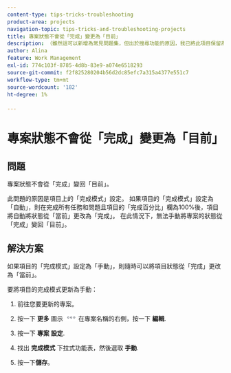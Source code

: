 ```yaml
---
content-type: tips-tricks-troubleshooting
product-area: projects
navigation-topic: tips-tricks-and-troubleshooting-projects
title: 專案狀態不會從「完成」變更為「目前」
description: （雖然這可以新增為常見問題集，但出於搜尋功能的原因，我已將此項目保留為專屬文章）
author: Alina
feature: Work Management
exl-id: 774c103f-8785-4d8b-83e9-a074e6518293
source-git-commit: f2f825280204b56d2dc85efc7a315a4377e551c7
workflow-type: tm+mt
source-wordcount: '182'
ht-degree: 1%

---
```


# 專案狀態不會從「完成」變更為「目前」

<!--
<p data-mc-conditions="QuicksilverOrClassic.Draft mode">(Although this can be added as an FAQ, I have left this as its own article for search-ability reasons)</p>
-->

## 問題

專案狀態不會從「完成」變回「目前」。

此問題的原因是項目上的「完成模式」設定。 如果項目的「完成模式」設定為「自動」，則在完成所有任務和問題且項目的「完成百分比」欄為100%後，項目將自動將狀態從「當前」更改為「完成」。 在此情況下，無法手動將專案的狀態從「完成」變回「目前」。

## 解決方案

如果項目的「完成模式」設定為「手動」，則隨時可以將項目狀態從「完成」更改為「當前」。

要將項目的完成模式更新為手動：

1. 前往您要更新的專案。
1. 按一下 **更多** 圖示 ![](assets/more-icon.png) 在專案名稱的右側，按一下 **編輯**.
1. 按一下 **專案** **設定**.

1. 找出 **完成模式** 下拉式功能表，然後選取 **手動**.

1. 按一下&#x200B;**儲存**。
